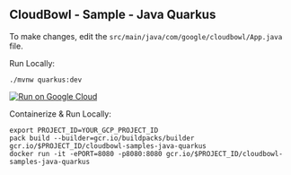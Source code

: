 CloudBowl - Sample - Java Quarkus
---------------------------------

To make changes, edit the `src/main/java/com/google/cloudbowl/App.java` file.

Run Locally:
```
./mvnw quarkus:dev
```

[![Run on Google Cloud](https://deploy.cloud.run/button.svg)](https://deploy.cloud.run)

Containerize & Run Locally:
```
export PROJECT_ID=YOUR_GCP_PROJECT_ID
pack build --builder=gcr.io/buildpacks/builder gcr.io/$PROJECT_ID/cloudbowl-samples-java-quarkus
docker run -it -ePORT=8080 -p8080:8080 gcr.io/$PROJECT_ID/cloudbowl-samples-java-quarkus
```


